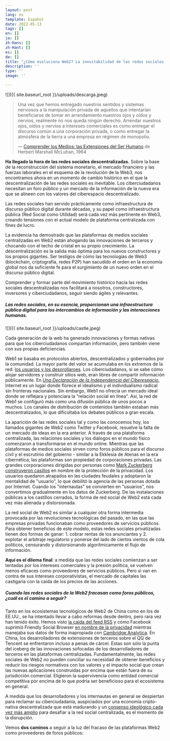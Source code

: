 ```yaml
---
layout: post
lang: es
template: Español
date: 2022-05-13
tags: []
en: []
ja: []
zh-Hans: []
zh-Hant: []
es: []
de: []
title: "¿Cómo evoluciona Web2? La inevitabilidad de las redes sociales descentralizadas."
description: ''
type: ''
image: ''

---
```

![]({{ site.baseurl_root }}/uploads/descarga.jpeg)

> Una vez que hemos entregado nuestros sentidos y sistemas nerviosos a la manipulación privada de aquellos que intentarían beneficiarse de tomar en arrendamiento nuestros ojos y oídos y nervios, realmente no nos queda ningún derecho. Arrendar nuestros ojos, oídos y nervios a intereses comerciales es como entregar el discurso común a una corporación privada, o como entregar la atmósfera de la tierra a una empresa en régimen de monopolio.
>
> —  [Comprender los Medios: las Extensiones del Ser Humano](https://www.amazon.com/Understanding-Media-Extensions-Marshall-McLuhan/dp/0262631598) de Herbert Marshall McLuhan, 1964

**Ha llegado la hora de las redes sociales descentralizadas.** Sobre la base de la reconstrucción del sistema monetario, el mercado financiero y las fuerzas laborales en el esquema de la revolución de la Web3, nos encontramos ahora en un momento de cambio histórico en el que la descentralización de las redes sociales es inevitable. Los ciberciudadanos necesitan un foro público y un mercado de la información de la nueva era que se alineen con los valores del ciberespacio descentralizado.

Las redes sociales han servido prácticamente como infraestructura de discurso público digital durante décadas, y su papel como infraestructura pública (Red Social como Utilidad) será cada vez más pertinente en Web3, creando tensiones con el actual modelo de plataforma centralizada con fines de lucro.

La evidencia ha demostrado que las plataformas de medios sociales centralizadas en Web2 están ahogando las innovaciones de terceros y chocando con el techo de cristal en su propio crecimiento. La descentralización es la salida más óptima para los nuevos constructores y los propios gigantes. Ser testigos de cómo las tecnologías de Web3 (blockchain, criptografía, redes P2P) han sacudido el orden en la economía global nos da suficiente fe para el surgimiento de un nuevo orden en el discurso público digital.

Comprender y formar parte del movimiento histórico hacia las redes sociales descentralizadas nos facilitará a nosotros, constructores, inversores y ciberciudadanos, seguir siendo ágiles y relevantes.

##### **Las redes sociales, en su esencia, proporcionan una infraestructura pública digital para los intercambios de información y las interacciones humanas.**

![]({{ site.baseurl_root }}/uploads/castle.jpeg)

Cada generación de la web ha generado innovaciones y formas nativas para que los ciberciudadanos compartan información, pero también viene con sus propias deficiencias.

Web1 se basaba en protocolos abiertos, descentralizados y gobernados por la comunidad. La mayor parte del valor se acumulaba en los extremos de la red: [los usuarios y los desorollaroes](https://future.a16z.com/why-web3-matters/). Los ciberciudadanos, si se sabe cómo alojar servidores y construir sitios web, eran libres de compartir información públicamente. En [_Una Declaración de la Independencia del Ciberespacio_](https://www.eff.org/cyberspace-independence), Internet es un lugar donde florece el idealismo y el individualismo radical sin fronteras nacionales. Sin embargo, Web1 no ofrecía un mercado ideal donde se reflejara y potenciara la "relación social en línea". Así, la red de Web1 se configuró más como una difusión pública de unos pocos a muchos. Los canales de distribución de contenidos también estaban más descentralizados, lo que dificultaba los debates públicos a gran escala.

La aparición de las redes sociales tal y como las conocemos hoy, los llamados gigantes de Web2 como Twitter y Facebook, resuelve la falta de un mercado de ideas en la era anterior. A través de una plataforma centralizada, las relaciones sociales y los diálogos en el mundo físico comenzaron a transformarse en el mundo online. Mientras que las plataformas de medios sociales sirven como foros públicos para el discurso civil y el escrutinio del gobierno - similar a la Ekklesia de Atenas en la era cibernética, las plataformas son propiedad de corporaciones privadas. Las grandes corporaciones dirigidas por personas como [Mark Zuckerberg construyeron casillos](https://web3revolution.typlog.io/episodes/danny) en nombre de la protección de la privacidad. Los usuarios quedaron atrapados en las ciudades feudales y adoptaron la mentalidad de "usuario", lo que debilitó la agencia de las personas dotada por Internet. Cuando los "internautas" se convierten en "usuarios", nos convertimos gradualmente en los datos de Zuckerberg. De las instalaciones públicas a los castillos cerrados, la forma de red social de Web2 está cada vez más alienada y distorsionada.

La red social de Web2 es similar a cualquier otra forma intermedia provocada por las revoluciones tecnológicas del pasado, en las que las empresas privadas funcionaban como proveedores de servicios públicos. Para obtener beneficios de este modelo, estas redes sociales privatizadas tienen dos formas de ganar: 1. cobrar rentas de los anunciantes y 2. explotar el arbitraje regulatorio y ponerse del lado de ciertos vientos de cola políticos, censurando y distorsionando algorítmicamente el flujo de información.

**Aquí es el dilema final**: a medida que las redes sociales comienzan a ser tentadas por los intereses comerciales y la presión política, se vuelven menos eficaces como proveedores de servicios públicos. Pero si van en contra de sus intereses corporativistas, el mercado de capitales las castigaría con la caída de los precios de las acciones.

##### **Cuando las redes sociales de la Web2 fracasan como foros públicos, ¿cuál es el camino a seguir?**

Tanto en los ecosistemas tecnológicos de Web2 de China como en los de EE.UU., se ha intentado llevar a cabo reformas desde dentro, pero rara vez han tenido éxito. Hemos visto [la caída del feed RSS](https://www.vice.com/en/article/a3mm4z/the-rise-and-demise-of-rss) y cómo Facebook suprimió Friendly Social Browser [en nombre de la privacidad](https://www.eff.org/deeplinks/2020/11/once-again-facebook-using-privacy-sword-kill-independent-innovation#:\~:text=Friendly%20is%20a%20web%20browser%2C%20so%20it%20is%20our%20understanding,%E2%80%9D%20Facebook%3B%20Facebook%20users%20do.) mientras manejaba sus datos de forma inapropiada con [Cambridge Analytica](https://www.theguardian.com/news/2018/mar/17/cambridge-analytica-facebook-influence-us-election). En China, los desarrolladores de extensiones de terceros sobre el QQ de Tencent se enfrentaron incluso a penas de cárcel. Estas son sólo la punta del iceberg de las innovaciones sofocadas de los desarrolladores de terceros en las plataformas centralizadas. Fundamentalmente, las redes sociales de Web2 no pueden conciliar su necesidad de obtener beneficios y reducir los riesgos normativos con los valores y el impacto social que crean las nuevas aplicaciones construidas por encima que están fuera de su jurisdicción comercial. Eligieron la supervivencia como entidad comercial competitiva por encima de lo que podría ser beneficioso para el ecosistema en general.

A medida que los desarrolladores y los internautas en general se despiertan para reclamar su ciberciudadanía, auspiciados por una economía cripto-nativa descentralizada que está madurando y un [consenso ideológico cada vez más amplio](https://www.wired.com/story/you-yes-you-would-be-a-better-owner-for-twitter-than-elon-musk/) para desafiar a la red social centralizada, es el momento de la disrupción.

Vemos **dos caminos** a seguir a la luz del fracaso de las plataformas Web2 como proveedores de foros públicos: